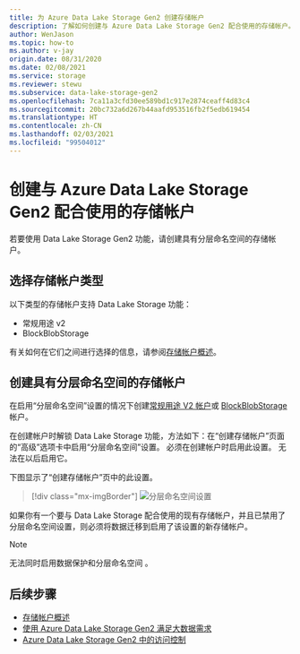 ```yaml
---
title: 为 Azure Data Lake Storage Gen2 创建存储帐户
description: 了解如何创建与 Azure Data Lake Storage Gen2 配合使用的存储帐户。
author: WenJason
ms.topic: how-to
ms.author: v-jay
origin.date: 08/31/2020
ms.date: 02/08/2021
ms.service: storage
ms.reviewer: stewu
ms.subservice: data-lake-storage-gen2
ms.openlocfilehash: 7ca11a3cfd30ee589bd1c917e2874ceaff4d83c4
ms.sourcegitcommit: 20bc732a6d267b44aafd953516fb2f5edb619454
ms.translationtype: HT
ms.contentlocale: zh-CN
ms.lasthandoff: 02/03/2021
ms.locfileid: "99504012"
---
```

# <a name="create-a-storage-account-to-use-with-azure-data-lake-storage-gen2"></a>创建与 Azure Data Lake Storage Gen2 配合使用的存储帐户

若要使用 Data Lake Storage Gen2 功能，请创建具有分层命名空间的存储帐户。

## <a name="choose-a-storage-account-type"></a>选择存储帐户类型

以下类型的存储帐户支持 Data Lake Storage 功能：

- 常规用途 v2
- BlockBlobStorage

有关如何在它们之间进行选择的信息，请参阅[存储帐户概述](../common/storage-account-overview.md)。

## <a name="create-a-storage-account-with-a-hierarchical-namespace"></a>创建具有分层命名空间的存储帐户

在启用“分层命名空间”设置的情况下创建[常规用途 V2 帐户](../common/storage-account-create.md)或 [BlockBlobStorage](storage-blob-create-account-block-blob.md) 帐户。

在创建帐户时解锁 Data Lake Storage 功能，方法如下：在“创建存储帐户”页面的“高级”选项卡中启用“分层命名空间”设置。   必须在创建帐户时启用此设置。 无法在以后启用它。

下图显示了“创建存储帐户”页中的此设置。

> [!div class="mx-imgBorder"]
> ![分层命名空间设置](./media/create-data-lake-storage-account/hierarchical-namespace-feature.png)

如果你有一个要与 Data Lake Storage 配合使用的现有存储帐户，并且已禁用了分层命名空间设置，则必须将数据迁移到启用了该设置的新存储帐户。

> [!NOTE]
> 无法同时启用数据保护和分层命名空间 。

## <a name="next-steps"></a>后续步骤

- [存储帐户概述](../common/storage-account-overview.md)
- [使用 Azure Data Lake Storage Gen2 满足大数据需求](data-lake-storage-data-scenarios.md)
- [Azure Data Lake Storage Gen2 中的访问控制](data-lake-storage-access-control.md)
